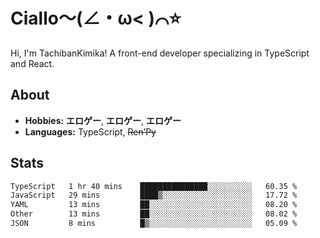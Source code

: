 # Ciallo～(∠・ω< )⌒⭐️

Hi, I'm TachibanKimika! A front-end developer specializing in TypeScript and React.

## About
- **Hobbies:** **エロゲー**, **エロゲー**, **エロゲー**
- **Languages:** TypeScript, ~~Ren’Py~~

## Stats
<!--START_SECTION:waka-->

```txt
TypeScript   1 hr 40 mins    ███████████████░░░░░░░░░░   60.35 %
JavaScript   29 mins         ████▒░░░░░░░░░░░░░░░░░░░░   17.72 %
YAML         13 mins         ██░░░░░░░░░░░░░░░░░░░░░░░   08.20 %
Other        13 mins         ██░░░░░░░░░░░░░░░░░░░░░░░   08.02 %
JSON         8 mins          █▒░░░░░░░░░░░░░░░░░░░░░░░   05.09 %
```

<!--END_SECTION:waka-->

<!-- ![Metrics](https://metrics.lecoq.io/TachibanaKimika?template=classic&base.activity=0&base.community=0&base.repositories=0&languages=1&isocalendar=1&isocalendar.duration=half-year&languages.limit=8&languages.sections=most-used&languages.colors=github&languages.threshold=0%25&languages.indepth=false&languages.recent.load=300&languages.recent.days=14&config.timezone=Asia%2FShanghai)
 -->
